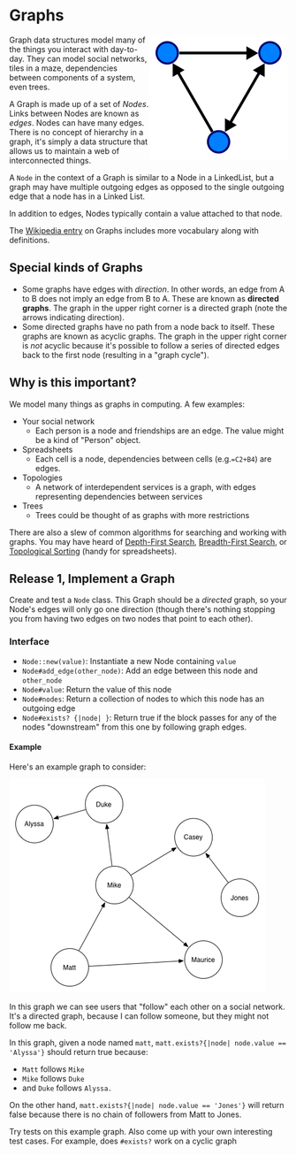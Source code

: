 # Graphs

<img src='assets/directed-graph.png' align='right'>

Graph data structures model many of the things you interact with day-to-day. They can model social networks, tiles in a maze, dependencies between components of a system, even trees.

A Graph is made up of a set of _Nodes_. Links between Nodes are known as _edges_. Nodes can have many edges. There is no concept of hierarchy in a graph, it's simply a data structure that allows us to maintain a web of interconnected things.

A `Node` in the context of a Graph is similar to a Node in a LinkedList, but a graph may have multiple outgoing edges as opposed to the single outgoing edge that a node has in a Linked List.

In addition to edges, Nodes typically contain a value attached to that node.

The [Wikipedia entry](http://en.wikipedia.org/wiki/Graph_%28abstract_data_type%29) on Graphs includes more vocabulary along with definitions.

## Special kinds of Graphs

 * Some graphs have edges with _direction_. In other words, an edge from A to B does not imply an edge from B to A. These are known as **directed graphs**. The graph in the upper right corner is a directed graph (note the arrows indicating direction).
 * Some directed graphs have no path from a node back to itself. These graphs are known as acyclic graphs. The graph in the upper right corner is _not_ acyclic because it's possible to follow a series of directed edges back to the first node (resulting in a "graph cycle").

## Why is this important?

We model many things as graphs in computing. A few examples:

* Your social network
  * Each person is a node and friendships are an edge. The value might be a kind of "Person" object.
* Spreadsheets
  * Each cell is a node, dependencies between cells (e.g.`=C2+B4`) are edges.
* Topologies
  * A network of interdependent services is a graph, with edges representing dependencies between services
* Trees
  * Trees could be thought of as graphs with more restrictions

There are also a slew of common algorithms for searching and working with graphs. You may have heard of [Depth-First Search](http://en.wikipedia.org/wiki/Depth-first_search), [Breadth-First Search](http://en.wikipedia.org/wiki/Breadth-first_search), or [Topological Sorting](http://en.wikipedia.org/wiki/Topological_sorting) (handy for spreadsheets).

## Release 1, Implement a Graph

Create and test a `Node` class. This Graph should be a _directed_ graph, so your Node's edges will only go one direction (though there's nothing stopping you from having two edges on two nodes that point to each other).

### Interface

- `Node::new(value)`: Instantiate a new Node containing `value`
- `Node#add_edge(other_node)`: Add an edge between this node and `other_node`
- `Node#value`: Return the value of this node
- `Node#nodes`: Return a collection of nodes to which this node has an outgoing edge
- `Node#exists? {|node| }`: Return true if the block passes for any of the nodes "downstream" from this one by following graph edges.

#### Example

Here's an example graph to consider:

![social graph](assets/social-net.png)

In this graph we can see users that "follow" each other on a social network. It's a directed graph, because I can follow someone, but they might not follow me back.

In this graph, given a node named `matt`, `matt.exists?{|node| node.value == 'Alyssa'}` should return true because:

 * `Matt` follows `Mike`
 * `Mike` follows `Duke`
 * and `Duke` follows `Alyssa.`

On the other hand, `matt.exists?{|node| node.value == 'Jones'}` will return false because there is no chain of followers from Matt to Jones.

Try tests on this example graph. Also come up with your own interesting test cases. For example, does `#exists?` work on a cyclic graph
